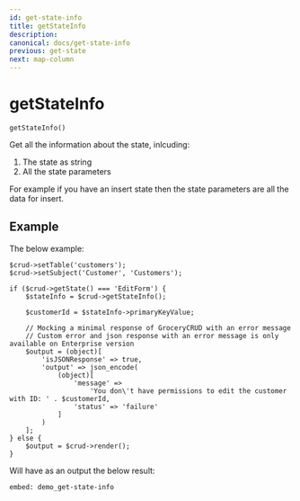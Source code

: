 ```yaml
---
id: get-state-info
title: getStateInfo
description: 
canonical: docs/get-state-info
previous: get-state
next: map-column
---
```


# getStateInfo


<pre><code class="language-php">getStateInfo()</code></pre>
Get all the information about the state, inlcuding:
<ol>
	<li>The state as string</li>
	<li>All the state parameters</li>
</ol>

For example if you have an insert state then the state parameters are all the data for insert.

## Example

The below example:
<pre><code class="language-php">$crud->setTable('customers');
$crud->setSubject('Customer', 'Customers');

if ($crud->getState() === 'EditForm') {
    $stateInfo = $crud->getStateInfo();

    $customerId = $stateInfo->primaryKeyValue;

    // Mocking a minimal response of GroceryCRUD with an error message
    // Custom error and json response with an error message is only available on Enterprise version
    $output = (object)[
        'isJSONResponse' => true,
        'output' => json_encode(
            (object)[
                'message' => 
                    'You don\'t have permissions to edit the customer with ID: ' . $customerId,
                'status' => 'failure'
            ]
        )
    ];
} else {
    $output = $crud->render();
}</code></pre>

Will have as an output the below result:

`embed: demo_get-state-info`